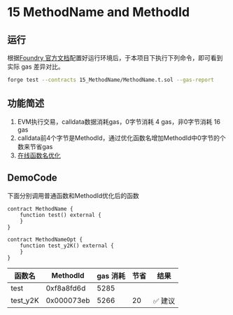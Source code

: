 # 15 MethodName and MethodId

## 运行

根据[Foundry 官方文档](https://getfoundry.sh/)配置好运行环境后，于本项目下执行下列命令，即可看到实际 gas 差异对比。

```bash
forge test --contracts 15_MethodName/MethodName.t.sol --gas-report
```

## 功能简述
1. EVM执行交易，calldata数据消耗gas，0字节消耗 4 gas，非0字节消耗 16 gas
2. calldata前4个字节是MethodId，通过优化函数名增加MethodId中0字节的个数来节省gas
3. [在线函数名优化](https://emn178.github.io/solidity-optimize-name/)

## DemoCode
下面分别调用普通函数和MethodId优化后的函数
```solidity
contract MethodName {
    function test() external {
    }
}

contract MethodNameOpt {
    function test_y2K() external {
    }
}
```
| 函数名    | MethodId | gas 消耗 | 节省      | 结果 |
| -------- | -------- | -------- | -------- | -------- |
| test  | 0xf8a8fd6d | 5285      |   |   |
| test_y2K | 0x000073eb | 5266      |  20  |✅ 建议